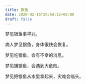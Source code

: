 ```yaml
---
title: 银鱼
date: 2020-02-15T20:54:12+08:00
draft: false
---
```


梦见银鱼事祥兆。

病人梦见银鱼，身体很快会恢复。

梦见吃银鱼，会有不幸的消息。

梦见捕银鱼，会遇到大危险。

梦见把银鱼从水里拿起来，灾难会临头。

